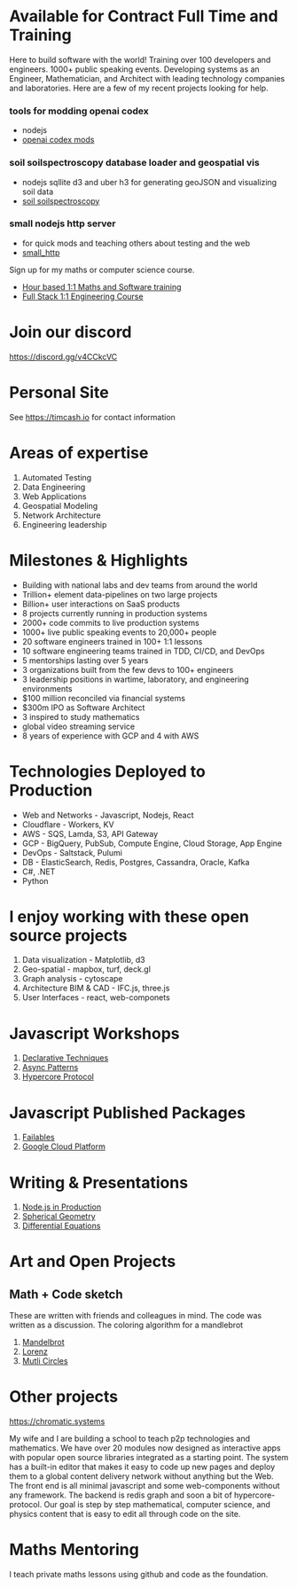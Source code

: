 # Available for Contract Full Time and Training
Here to build software with the world! Training over 100 developers and engineers. 1000+ public speaking events. Developing systems as an Engineer, Mathematician, and Architect with leading technology companies and laboratories. Here are a few of my recent projects looking for help.

### tools for modding openai codex
- nodejs
- [openai codex mods](https://github.com/timcash/openai2)
### soil soilspectroscopy database loader and geospatial vis
- nodejs sqllite d3 and uber h3 for generating geoJSON and visualizing soil data
- [soil soilspectroscopy](https://github.com/mejia-code/soil_data_research)
### small nodejs http server 
- for quick mods and teaching others about testing and the web
- [small_http](https://github.com/timcash/small_http)

Sign up for my maths or computer science course.
- [Hour based 1:1 Maths and Software training](https://buy.stripe.com/4gw29YguIc2Of7i7sv)
- [Full Stack 1:1 Engineering Course](https://buy.stripe.com/aEUaGudiwaYK2kwaEI)

# Join our discord
https://discord.gg/v4CCkcVC

# Personal Site
See https://timcash.io for contact information

# Areas of expertise

1. Automated Testing
1. Data Engineering
1. Web Applications
1. Geospatial Modeling
1. Network Architecture
1. Engineering leadership

# Milestones & Highlights

- Building with national labs and dev teams from around the world
- Trillion+ element data-pipelines on two large projects
- Billion+ user interactions on SaaS products
- 8 projects currently running in production systems
- 2000+ code commits to live production systems
- 1000+ live public speaking events to 20,000+ people
- 20 software engineers trained in 100+ 1:1 lessons
- 10 software engineering teams trained in TDD, CI/CD, and DevOps
- 5 mentorships lasting over 5 years
- 3 organizations built from the few devs to 100+ engineers
- 3 leadership positions in wartime, laboratory, and engineering environments
- $100 million reconciled via financial systems
- $300m IPO as Software Architect
- 3 inspired to study mathematics
- global video streaming service
- 8 years of experience with GCP and 4 with AWS

# Technologies Deployed to Production
* Web and Networks - Javascript, Nodejs, React
* Cloudflare - Workers, KV
* AWS - SQS, Lamda, S3, API Gateway
* GCP - BigQuery, PubSub, Compute Engine, Cloud Storage, App Engine
* DevOps - Saltstack, Pulumi
* DB - ElasticSearch, Redis, Postgres, Cassandra, Oracle, Kafka
* C#, .NET
* Python

# I enjoy working with these open source projects
1. Data visualization - Matplotlib, d3
1. Geo-spatial - mapbox, turf, deck.gl
1. Graph analysis - cytoscape
1. Architecture BIM & CAD - IFC.js, three.js 
1. User Interfaces - react, web-componets

# Javascript Workshops

1. [Declarative Techniques](https://github.com/timcash/declarative_workshop_2)
2. [Async Patterns](https://github.com/timcash/async_workshop)
3. [Hypercore Protocol](https://github.com/timcash/hyperspace-demo)

# Javascript Published Packages

1. [Failables](https://www.npmjs.com/package/@pheasantplucker/failables)
1. [Google Cloud Platform](https://github.com/pheasantplucker)

# Writing & Presentations

1. [Node.js in Production](https://www.pluralsight.com/tech-blog/running-node.js-in-production/)
1. [Spherical Geometry](https://docs.google.com/presentation/d/1YeShF6Huqa8Gg0dKxskW1gGaoNqe31cqKSqKVMIVCGw/edit?usp=sharing)
1. [Differential Equations](https://docs.google.com/presentation/d/1Oc3AyjkWyo-G3qGuagkPAGsdL5h7fWBMhZSXRufmAMA/edit?usp=sharing)

# Art and Open Projects

## Math + Code sketch

These are written with friends and colleagues in mind. The code was written as a discussion. The coloring algorithm for a mandlebrot

1. [Mandelbrot](https://github.com/timcash/mandlebrot)
1. [Lorenz](https://github.com/timcash/lorenz)
1. [Mutli Circles](https://github.com/timcash/multicircles)

# Other projects

https://chromatic.systems

My wife and I are building a school to teach p2p technologies and mathematics. We have over 20 modules now designed as interactive apps with popular open source libraries integrated as a starting point. The system has a built-in editor that makes it easy to code up new pages and deploy them to a global content delivery network without anything but the Web. The front end is all minimal javascript and some web-components without any framework. The backend is redis graph and soon a bit of hypercore-protocol. Our goal is step by step mathematical, computer science, and physics content that is easy to edit all through code on the site.

# Maths Mentoring

I teach private maths lessons using github and code as the foundation.
